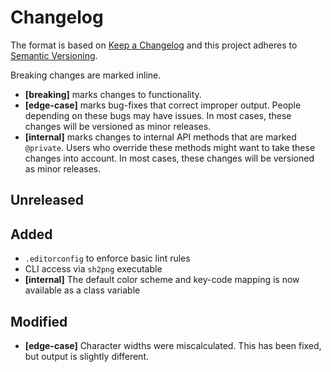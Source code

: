 # Changelog

The format is based on [Keep a Changelog](http://keepachangelog.com/) 
and this project adheres to [Semantic Versioning](http://semver.org/).

Breaking changes are marked inline.
- **[breaking]** marks changes to functionality.
- **[edge-case]** marks bug-fixes that correct improper output.  People depending on these bugs may have issues.
  In most cases, these changes will be versioned as minor releases.
- **[internal]** marks changes to internal API methods that are marked `@private`.
  Users who override these methods might want to take these changes into account.
  In most cases, these changes will be versioned as minor releases.

## Unreleased

## Added
- `.editorconfig` to enforce basic lint rules
- CLI access via `sh2png` executable
- **[internal]** The default color scheme and key-code mapping is now available as a class variable

## Modified
- **[edge-case]** Character widths were miscalculated.  This has been fixed, but output is slightly different.
